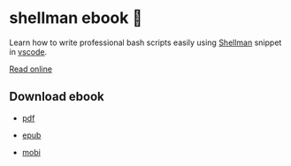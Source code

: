 # shellman ebook :orange_book:

Learn how to write professional bash scripts easily using [Shellman](https://marketplace.visualstudio.com/items?itemName=Remisa.shellman) snippet in  [vscode](https://code.visualstudio.com/).

[Read online](https://leanpub.com/shellman/read_full?preview=true)

## Download ebook

- [pdf](https://github.com/yousefvand/shellman-ebook/files/2732283/shellman-2019-01-07.pdf.zip)

- [epub](https://github.com/yousefvand/shellman-ebook/files/2732289/shellman-2019-01-07.epub.zip)

- [mobi](https://github.com/yousefvand/shellman-ebook/files/2732290/shellman-2019-01-07.mobi.zip)
